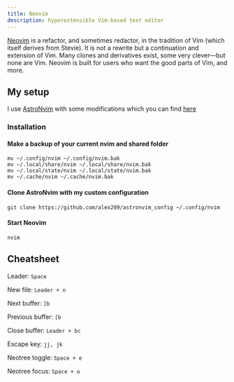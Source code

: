 ```yaml
---
title: Neovim
description: hyperextensible Vim-based text editor
---
```


[Neovim](https://neovim.io/) is a refactor, and sometimes redactor, in the tradition of Vim (which itself derives from Stevie). It is not a rewrite but a continuation and extension of Vim. Many clones and derivatives exist, some very clever—but none are Vim. Neovim is built for users who want the good parts of Vim, and more.

## My setup

I use [AstroNvim](https://astronvim.com/) with some modifications which you can find [here](https://github.com/alex289/astronvim_config)

### Installation

#### Make a backup of your current nvim and shared folder

```shell
mv ~/.config/nvim ~/.config/nvim.bak
mv ~/.local/share/nvim ~/.local/share/nvim.bak
mv ~/.local/state/nvim ~/.local/state/nvim.bak
mv ~/.cache/nvim ~/.cache/nvim.bak
```

#### Clone AstroNvim with my custom configuration

```shell
git clone https://github.com/alex289/astronvim_config ~/.config/nvim
```

#### Start Neovim

```shell
nvim
```

## Cheatsheet

Leader: `Space`

New file: `Leader + n`

Next buffer: `]b`

Previous buffer: `[b`

Close buffer: `Leader + bc`

Escape key: `jj, jk`

Neotree toggle: `Space + e`

Neotree focus: `Space + o`
